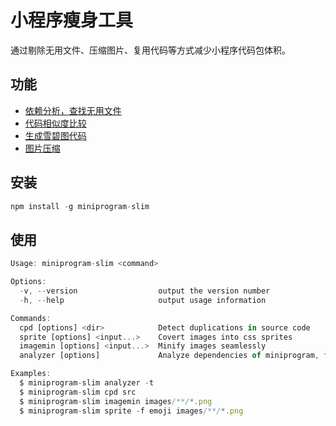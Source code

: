 # 小程序瘦身工具

通过剔除无用文件、压缩图片、复用代码等方式减少小程序代码包体积。

## 功能

* [依赖分析，查找无用文件](./docs/deps.md)
* [代码相似度比较](./docs/jscpd.md)
* [生成雪碧图代码](./docs/sprite.md)
* [图片压缩](./docs/imagemin.md)

## 安装

```js
npm install -g miniprogram-slim
```

## 使用

```js
Usage: miniprogram-slim <command>

Options:
  -v, --version                  output the version number
  -h, --help                     output usage information

Commands:
  cpd [options] <dir>            Detect duplications in source code
  sprite [options] <input...>    Covert images into css sprites
  imagemin [options] <input...>  Minify images seamlessly
  analyzer [options]             Analyze dependencies of miniprogram, find out unused files

Examples:
  $ miniprogram-slim analyzer -t
  $ miniprogram-slim cpd src
  $ miniprogram-slim imagemin images/**/*.png
  $ miniprogram-slim sprite -f emoji images/**/*.png
```
